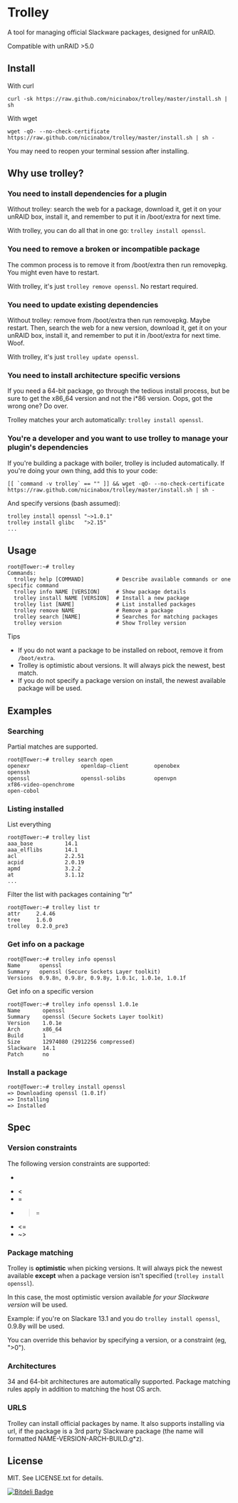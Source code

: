 # Trolley

A tool for managing official Slackware packages, designed for unRAID.

Compatible with unRAID >5.0

## Install

With curl

    curl -sk https://raw.github.com/nicinabox/trolley/master/install.sh | sh

With wget

    wget -qO- --no-check-certificate https://raw.github.com/nicinabox/trolley/master/install.sh | sh -

You may need to reopen your terminal session after installing.

## Why use trolley?

### You need to install dependencies for a plugin

Without trolley: search the web for a package, download it, get it on your unRAID box, install it, and remember to put it in /boot/extra for next time.

With trolley, you can do all that in one go: `trolley install openssl`.

### You need to remove a broken or incompatible package

The common process is to remove it from /boot/extra then run removepkg. You might even have to restart.

With trolley, it's just `trolley remove openssl`. No restart required.

### You need to update existing dependencies

Without trolley: remove from /boot/extra then run removepkg. Maybe restart. Then, search the web for a new version, download it, get it on your unRAID box, install it, and remember to put it in /boot/extra for next time. Woof.

With trolley, it's just `trolley update openssl`.

### You need to install architecture specific versions

If you need a 64-bit package, go through the tedious install process, but be sure to get the x86_64 version and not the i*86 version. Oops, got the wrong one? Do over.

Trolley matches your arch automatically: `trolley install openssl`.

### You're a developer and you want to use trolley to manage your plugin's dependencies

If you're building a package with boiler, trolley is included automatically. If you're doing your own thing, add this to your code:

    [[ `command -v trolley` == "" ]] && wget -qO- --no-check-certificate https://raw.github.com/nicinabox/trolley/master/install.sh | sh -

And specify versions (bash assumed):

    trolley install openssl "~>1.0.1"
    trolley install glibc   ">2.15"
    ...

## Usage

    root@Tower:~# trolley
    Commands:
      trolley help [COMMAND]          # Describe available commands or one specific command
      trolley info NAME [VERSION]     # Show package details
      trolley install NAME [VERSION]  # Install a new package
      trolley list [NAME]             # List installed packages
      trolley remove NAME             # Remove a package
      trolley search [NAME]           # Searches for matching packages
      trolley version                 # Show Trolley version

Tips

* If you do not want a package to be installed on reboot, remove it from `/boot/extra`.
* Trolley is optimistic about versions. It will always pick the newest, best match.
* If you do not specify a package version on install, the newest available package will be used.

## Examples

### Searching

Partial matches are supported.

    root@Tower:~# trolley search open
    openexr                openldap-client        openobex               openssh
    openssl                openssl-solibs         openvpn                xf86-video-openchrome
    open-cobol

### Listing installed

List everything

    root@Tower:~# trolley list
    aaa_base          14.1
    aaa_elflibs       14.1
    acl               2.2.51
    acpid             2.0.19
    apmd              3.2.2
    at                3.1.12
    ...

Filter the list with packages containing "tr"

    root@Tower:~# trolley list tr
    attr     2.4.46
    tree     1.6.0
    trolley  0.2.0_pre3

### Get info on a package

    root@Tower:~# trolley info openssl
    Name      openssl
    Summary   openssl (Secure Sockets Layer toolkit)
    Versions  0.9.8n, 0.9.8r, 0.9.8y, 1.0.1c, 1.0.1e, 1.0.1f

Get info on a specific version

    root@Tower:~# trolley info openssl 1.0.1e
    Name       openssl
    Summary    openssl (Secure Sockets Layer toolkit)
    Version    1.0.1e
    Arch       x86_64
    Build      1
    Size       12974080 (2912256 compressed)
    Slackware  14.1
    Patch      no

### Install a package

    root@Tower:~# trolley install openssl
    => Downloading openssl (1.0.1f)
    => Installing
    => Installed

## Spec

### Version constraints

The following version constraints are supported:

* >
* <
* =
* >=
* <=
* ~>

### Package matching

Trolley is **optimistic** when picking versions. It will always pick the newest available **except** when a package version isn't specified (`trolley install openssl`).

In this case, the most optimistic version available *for your Slackware version* will be used.

Example: if you're on Slackare 13.1 and you do `trolley install openssl`, 0.9.8y will be used.

You can override this behavior by specifying a version, or a constraint (eg, ">0").

### Architectures

34 and 64-bit architectures are automatically supported. Package matching rules apply in addition to matching the host OS arch.

### URLS

Trolley can install official packages by name. It also supports installing via url, if the package is a 3rd party Slackware package (the name will formatted NAME-VERSION-ARCH-BUILD.g*z).

## License

MIT. See LICENSE.txt for details.

[![Bitdeli Badge](https://d2weczhvl823v0.cloudfront.net/nicinabox/trolley/trend.png)](https://bitdeli.com/free "Bitdeli Badge")

